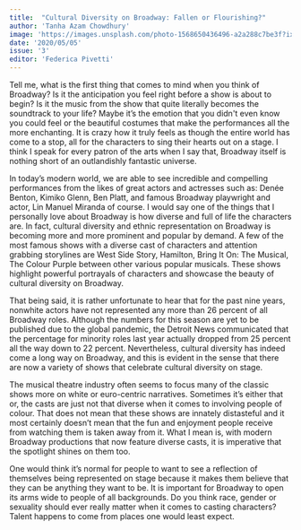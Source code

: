 ```yaml
---
title:  "Cultural Diversity on Broadway: Fallen or Flourishing?"
author: 'Tanha Azam Chowdhury'
image: 'https://images.unsplash.com/photo-1568650436496-a2a288c7be3f?ixid=MXwxMjA3fDB8MHxzZWFyY2h8Mnx8YnJvYWR3YXl8ZW58MHx8MHw%3D&ixlib=rb-1.2.1&w=1000&q=80'
date: '2020/05/05'
issue: '3'
editor: 'Federica Pivetti'
---
```


Tell me, what is the first thing that comes to mind when you think of Broadway? Is it the anticipation you feel right before a show is about to begin? Is it the music from the show that quite literally becomes the soundtrack to your life? Maybe it’s the emotion that you didn't even know you could feel or the beautiful costumes that make the performances all the more enchanting. It is crazy how it truly feels as though the entire world has come to a stop, all for the characters to sing their hearts out on a stage. I think I speak for every patron of the arts when I say that, Broadway itself is nothing short of an outlandishly fantastic universe.

 In today’s modern world, we are able to see incredible and compelling performances from the likes of great actors and actresses such as: Denée Benton, Kimiko Glenn, Ben Platt, and famous Broadway playwright and actor, Lin Manuel Miranda of course. I would say one of the things that I personally love about Broadway is how diverse and full of life the characters are. In fact, cultural diversity and ethnic representation on Broadway is becoming more and more prominent and popular by demand. A few of the most famous shows with a diverse cast of characters and attention grabbing storylines are West Side Story, Hamilton, Bring It On: The Musical, The Colour Purple between other various popular musicals. These shows highlight powerful portrayals of characters and showcase the beauty of cultural diversity on Broadway.  

That being said, it is rather unfortunate to hear that for the past nine years, nonwhite actors have not represented any more than 26 percent of all Broadway roles. Although the numbers for this season are yet to be published due to the global pandemic, the Detroit News communicated that the percentage for minority roles last year actually dropped from 25 percent all the way down to 22 percent. Nevertheless, cultural diversity has indeed come a long way on Broadway, and this is evident in the sense that there are now a variety of shows that celebrate cultural diversity on stage. 

The musical theatre industry often seems to focus many of the classic shows more on white or euro-centric narratives. Sometimes it’s either that or, the casts are just not that diverse when it comes to involving people of colour. That does not mean that these shows are innately distasteful and it most certainly doesn’t mean that the fun and enjoyment people receive from watching them is taken away from it. What I mean is, with modern Broadway productions that now feature diverse casts, it is imperative that the spotlight shines on them too.

 One would think it’s normal for people to want to see a reflection of themselves being represented on stage because it makes them believe that they can be anything they want to be. It is important for Broadway to open its arms wide to people of all backgrounds. Do you think race, gender or sexuality should ever really matter when it comes to casting characters? Talent happens to come from places one would least expect.  
